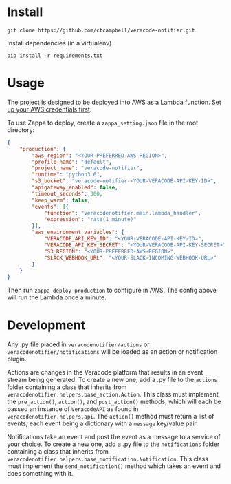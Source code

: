 # Install

    git clone https://github.com/ctcampbell/veracode-notifier.git

Install dependencies (in a virtualenv)

    pip install -r requirements.txt

# Usage

The project is designed to be deployed into AWS as a Lambda function. [Set up your AWS credentials first](https://aws.amazon.com/blogs/security/a-new-and-standardized-way-to-manage-credentials-in-the-aws-sdks/).

To use Zappa to deploy, create a `zappa_setting.json` file in the root directory:

```json
{
    "production": {
        "aws_region": "<YOUR-PREFERRED-AWS-REGION>",
        "profile_name": "default",
        "project_name": "veracode-notifier",
        "runtime": "python3.6",
        "s3_bucket": "veracode-notifier-<YOUR-VERACODE-API-KEY-ID>",
        "apigateway_enabled": false,
        "timeout_seconds": 300,
        "keep_warm": false,
        "events": [{
            "function": "veracodenotifier.main.lambda_handler",
            "expression": "rate(1 minute)"
        }],
        "aws_environment_variables": {
            "VERACODE_API_KEY_ID": "<YOUR-VERACODE-API-KEY-ID>",
            "VERACODE_API_KEY_SECRET": "<YOUR-VERACODE-API-KEY-SECRET>",
            "S3_REGION": "<YOUR-PREFERRED-AWS-REGION>",
            "SLACK_WEBHOOK_URL": "<YOUR-SLACK-INCOMING-WEBHOOK-URL>"
        }
    }
}
``` 

Then run `zappa deploy production` to configure in AWS. The config above will run the Lambda once a minute.
    
# Development

Any .py file placed in `veracodenotifier/actions` or `veracodenotifier/notifications` will be loaded as an action or notification plugin.

Actions are changes in the Veracode platform that results in an event stream being generated. To create a new one, add a .py file to the `actions` folder containing a class that inherits from `veracodenotifier.helpers.base_action.Action`. This class must implement the `pre_action()`, `action()`, and `post_action()` methods, which will each be passed an instance of `VeracodeAPI` as found in `veracodenotifier.helpers.api`. The `action()` method must return a list of events, each event being a dictionary with a `message` key/value pair.

Notifications take an event and post the event as a message to a service of your choice. To create a new one, add a .py file to the `notifications` folder containing a class that inherits from `veracodenotifier.helpers.base_notification.Notification`. This class must implement the `send_notification()` method which takes an event and does something with it.
